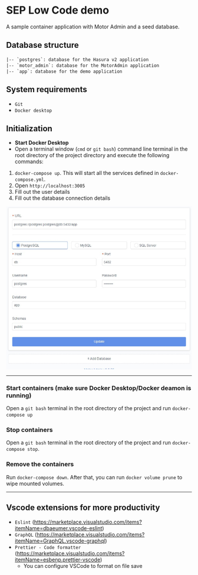 # SEP Low Code demo
A sample container application with Motor Admin and a seed database.

## Database structure

```
|-- `postgres`: database for the Hasura v2 application
|-- `motor_admin`: database for the MotorAdmin application
|-- `app`: database for the demo application
```

## System requirements

- `Git`
- `Docker desktop`

## <a name="#initialize">Initialization</a>

- **Start Docker Desktop**
- Open a terminal window (`cmd` or `git bash`) command line terminal in the root directory of the project directory and execute the following commands:

1. `docker-compose up`. This will start all the services defined in `docker-compose.yml`.
2. Open `http://localhost:3005`
3. Fill out the user details
4. Fill out the database connection details


![Motor admin](./img/db_config.jpg)

---

### Start containers (make sure Docker Desktop/Docker deamon is running)

Open a `git bash` terminal in the root directory of the project and run `docker-compose up`

### Stop containers

Open a `git bash` terminal in the root directory of the project and run `docker-compose stop`.

### Remove the containers

Run `docker-compose down`. After that, you can run `docker volume prune` to wipe mounted volumes. 

---

## Vscode extensions for more productivity

- `Eslint` (https://marketplace.visualstudio.com/items?itemName=dbaeumer.vscode-eslint)
- `GraphQL` (https://marketplace.visualstudio.com/items?itemName=GraphQL.vscode-graphql)
- `Prettier - Code formatter` (https://marketplace.visualstudio.com/items?itemName=esbenp.prettier-vscode)
  - You can configure VSCode to format on file save
